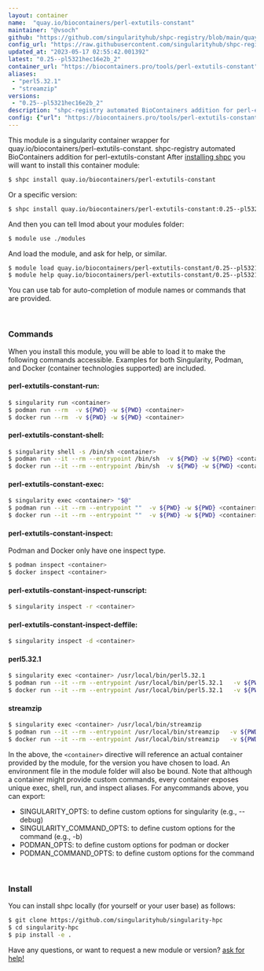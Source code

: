 ```yaml
---
layout: container
name:  "quay.io/biocontainers/perl-extutils-constant"
maintainer: "@vsoch"
github: "https://github.com/singularityhub/shpc-registry/blob/main/quay.io/biocontainers/perl-extutils-constant/container.yaml"
config_url: "https://raw.githubusercontent.com/singularityhub/shpc-registry/main/quay.io/biocontainers/perl-extutils-constant/container.yaml"
updated_at: "2023-05-17 02:55:42.001392"
latest: "0.25--pl5321hec16e2b_2"
container_url: "https://biocontainers.pro/tools/perl-extutils-constant"
aliases:
 - "perl5.32.1"
 - "streamzip"
versions:
 - "0.25--pl5321hec16e2b_2"
description: "shpc-registry automated BioContainers addition for perl-extutils-constant"
config: {"url": "https://biocontainers.pro/tools/perl-extutils-constant", "maintainer": "@vsoch", "description": "shpc-registry automated BioContainers addition for perl-extutils-constant", "latest": {"0.25--pl5321hec16e2b_2": "sha256:b064d99fabf9b4f22add7c3c2039ac81b5e2a5f47c392f3873c90e39057bc441"}, "tags": {"0.25--pl5321hec16e2b_2": "sha256:b064d99fabf9b4f22add7c3c2039ac81b5e2a5f47c392f3873c90e39057bc441"}, "docker": "quay.io/biocontainers/perl-extutils-constant", "aliases": {"perl5.32.1": "/usr/local/bin/perl5.32.1", "streamzip": "/usr/local/bin/streamzip"}}
---
```


This module is a singularity container wrapper for quay.io/biocontainers/perl-extutils-constant.
shpc-registry automated BioContainers addition for perl-extutils-constant
After [installing shpc](#install) you will want to install this container module:


```bash
$ shpc install quay.io/biocontainers/perl-extutils-constant
```

Or a specific version:

```bash
$ shpc install quay.io/biocontainers/perl-extutils-constant:0.25--pl5321hec16e2b_2
```

And then you can tell lmod about your modules folder:

```bash
$ module use ./modules
```

And load the module, and ask for help, or similar.

```bash
$ module load quay.io/biocontainers/perl-extutils-constant/0.25--pl5321hec16e2b_2
$ module help quay.io/biocontainers/perl-extutils-constant/0.25--pl5321hec16e2b_2
```

You can use tab for auto-completion of module names or commands that are provided.

<br>

### Commands

When you install this module, you will be able to load it to make the following commands accessible.
Examples for both Singularity, Podman, and Docker (container technologies supported) are included.

#### perl-extutils-constant-run:

```bash
$ singularity run <container>
$ podman run --rm  -v ${PWD} -w ${PWD} <container>
$ docker run --rm  -v ${PWD} -w ${PWD} <container>
```

#### perl-extutils-constant-shell:

```bash
$ singularity shell -s /bin/sh <container>
$ podman run --it --rm --entrypoint /bin/sh  -v ${PWD} -w ${PWD} <container>
$ docker run --it --rm --entrypoint /bin/sh  -v ${PWD} -w ${PWD} <container>
```

#### perl-extutils-constant-exec:

```bash
$ singularity exec <container> "$@"
$ podman run --it --rm --entrypoint ""  -v ${PWD} -w ${PWD} <container> "$@"
$ docker run --it --rm --entrypoint ""  -v ${PWD} -w ${PWD} <container> "$@"
```

#### perl-extutils-constant-inspect:

Podman and Docker only have one inspect type.

```bash
$ podman inspect <container>
$ docker inspect <container>
```

#### perl-extutils-constant-inspect-runscript:

```bash
$ singularity inspect -r <container>
```

#### perl-extutils-constant-inspect-deffile:

```bash
$ singularity inspect -d <container>
```


#### perl5.32.1

```bash
$ singularity exec <container> /usr/local/bin/perl5.32.1
$ podman run --it --rm --entrypoint /usr/local/bin/perl5.32.1   -v ${PWD} -w ${PWD} <container> -c " $@"
$ docker run --it --rm --entrypoint /usr/local/bin/perl5.32.1   -v ${PWD} -w ${PWD} <container> -c " $@"
```


#### streamzip

```bash
$ singularity exec <container> /usr/local/bin/streamzip
$ podman run --it --rm --entrypoint /usr/local/bin/streamzip   -v ${PWD} -w ${PWD} <container> -c " $@"
$ docker run --it --rm --entrypoint /usr/local/bin/streamzip   -v ${PWD} -w ${PWD} <container> -c " $@"
```



In the above, the `<container>` directive will reference an actual container provided
by the module, for the version you have chosen to load. An environment file in the
module folder will also be bound. Note that although a container
might provide custom commands, every container exposes unique exec, shell, run, and
inspect aliases. For anycommands above, you can export:

 - SINGULARITY_OPTS: to define custom options for singularity (e.g., --debug)
 - SINGULARITY_COMMAND_OPTS: to define custom options for the command (e.g., -b)
 - PODMAN_OPTS: to define custom options for podman or docker
 - PODMAN_COMMAND_OPTS: to define custom options for the command

<br>

### Install

You can install shpc locally (for yourself or your user base) as follows:

```bash
$ git clone https://github.com/singularityhub/singularity-hpc
$ cd singularity-hpc
$ pip install -e .
```

Have any questions, or want to request a new module or version? [ask for help!](https://github.com/singularityhub/singularity-hpc/issues)